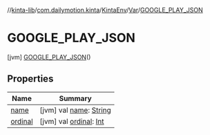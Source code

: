 //[kinta-lib](../../../../../index.md)/[com.dailymotion.kinta](../../../index.md)/[KintaEnv](../../index.md)/[Var](../index.md)/[GOOGLE_PLAY_JSON](index.md)



# GOOGLE_PLAY_JSON  
 [jvm] [GOOGLE_PLAY_JSON](index.md)()  
   


## Properties  
  
|  Name |  Summary | 
|---|---|
| <a name="com.dailymotion.kinta/KintaEnv.Var.GOOGLE_PLAY_JSON/name/#/PointingToDeclaration/"></a>[name](name.md)| <a name="com.dailymotion.kinta/KintaEnv.Var.GOOGLE_PLAY_JSON/name/#/PointingToDeclaration/"></a> [jvm] val [name](name.md): [String](https://kotlinlang.org/api/latest/jvm/stdlib/kotlin/-string/index.html)   <br>|
| <a name="com.dailymotion.kinta/KintaEnv.Var.GOOGLE_PLAY_JSON/ordinal/#/PointingToDeclaration/"></a>[ordinal](ordinal.md)| <a name="com.dailymotion.kinta/KintaEnv.Var.GOOGLE_PLAY_JSON/ordinal/#/PointingToDeclaration/"></a> [jvm] val [ordinal](ordinal.md): [Int](https://kotlinlang.org/api/latest/jvm/stdlib/kotlin/-int/index.html)   <br>|

